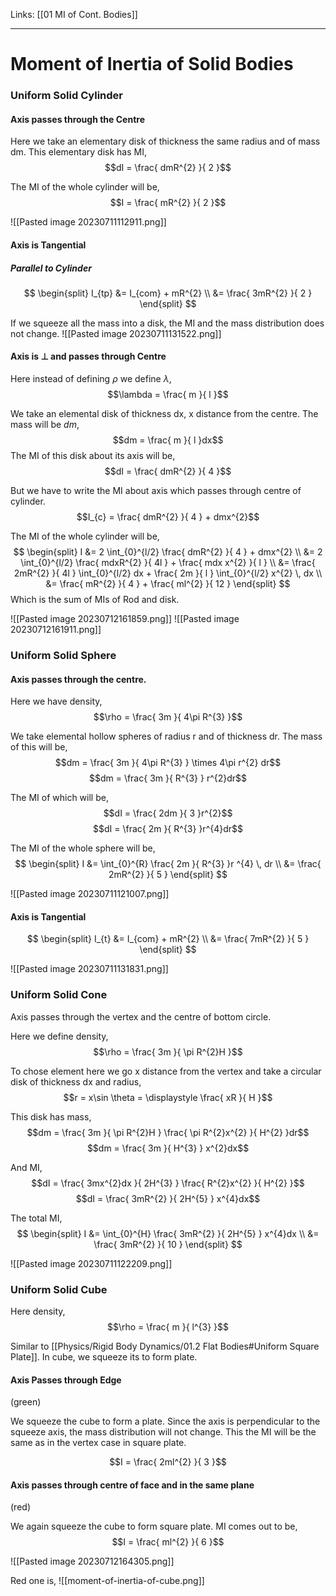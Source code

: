 Links: [[01 MI of Cont. Bodies]]
___
# Moment of Inertia of Solid Bodies
### Uniform Solid Cylinder 
#### Axis passes through the Centre

Here we take an elementary disk of thickness the same radius and of mass dm.
This elementary disk has MI,
$$dI = \frac{ dmR^{2} }{ 2 }$$

The MI of the whole cylinder will be,
$$I = \frac{ mR^{2} }{ 2 }$$

![[Pasted image 20230711112911.png]]

#### Axis is Tangential 
##### Parallel to Cylinder 
$$
\begin{split}
I_{tp} &= I_{com} + mR^{2} \\
&= \frac{ 3mR^{2} }{ 2 }
\end{split}
$$

If we squeeze all the mass into a disk, the MI and the mass distribution does not change. 
![[Pasted image 20230711131522.png]]

#### Axis is $\perp$ and passes through Centre 
Here instead of defining $\rho$ we define $\lambda$,
$$\lambda = \frac{ m }{ l }$$

We take an elemental disk of thickness dx, x distance from the centre. The mass will be $dm$,
$$dm = \frac{ m }{ l }dx$$
The MI of this disk about its axis will be,
$$dI = \frac{ dmR^{2} }{ 4 }$$

But we have to write the MI about axis which passes through centre of cylinder.
$$I_{c} = \frac{ dmR^{2} }{ 4 } + dmx^{2}$$

The MI of the whole cylinder will be,
$$
\begin{split}
I &= 2 \int_{0}^{l/2} \frac{ dmR^{2} }{ 4 } + dmx^{2} \\
&= 2 \int_{0}^{l/2} \frac{ mdxR^{2} }{ 4l } + \frac{ mdx x^{2} }{ l } \\
&= \frac{ 2mR^{2} }{ 4l } \int_{0}^{l/2} dx + \frac{ 2m }{ l } \int_{0}^{l/2} x^{2} \, dx \\
&= \frac{ mR^{2} }{ 4 } + \frac{ ml^{2} }{ 12 }  
\end{split}
$$
Which is the sum of MIs of Rod and disk. 

![[Pasted image 20230712161859.png]]
![[Pasted image 20230712161911.png]]

### Uniform Solid Sphere 
#### Axis passes through the centre. 

Here we have density,
$$\rho = \frac{ 3m }{ 4\pi R^{3} }$$

We take elemental hollow spheres of radius r and of thickness dr. The mass of this will be,
$$dm = \frac{ 3m }{ 4\pi R^{3} } \times 4\pi r^{2} dr$$
$$dm = \frac{ 3m }{ R^{3} } r^{2}dr$$

The MI of which will be,
$$dI = \frac{ 2dm }{ 3 }r^{2}$$
$$dI = \frac{ 2m }{ R^{3} }r^{4}dr$$

The MI of the whole sphere will be,
$$
\begin{split}
I &= \int_{0}^{R} \frac{ 2m }{ R^{3} }r ^{4} \, dr \\
&= \frac{ 2mR^{2} }{ 5 } 
\end{split}
$$

![[Pasted image 20230711121007.png]]

#### Axis is Tangential 
$$
\begin{split}
I_{t} &= I_{com} + mR^{2} \\
&= \frac{ 7mR^{2} }{ 5 }
\end{split}
$$

![[Pasted image 20230711131831.png]]

### Uniform Solid Cone
Axis passes through the vertex and the centre of bottom circle. 

Here we define density,
$$\rho = \frac{ 3m }{ \pi R^{2}H }$$

To chose element here we go x distance from the vertex and take a circular disk of thickness dx and radius,
$$r = x\sin \theta = \displaystyle \frac{ xR }{ H }$$

This disk has mass,
$$dm = \frac{ 3m }{ \pi R^{2}H } \frac{ \pi R^{2}x^{2} }{ H^{2} }dr$$
$$dm = \frac{ 3m }{ H^{3} } x^{2}dx$$

And MI,
$$dI = \frac{ 3mx^{2}dx }{ 2H^{3} } \frac{ R^{2}x^{2} }{ H^{2} }$$
$$dI = \frac{ 3mR^{2} }{ 2H^{5} } x^{4}dx$$

The total MI,
$$
\begin{split}
I &= \int_{0}^{H} \frac{ 3mR^{2} }{ 2H^{5} } x^{4}dx \\
&= \frac{ 3mR^{2} }{ 10 }
\end{split}
$$

![[Pasted image 20230711122209.png]]

### Uniform Solid Cube
Here density,
$$\rho = \frac{ m }{ l^{3} }$$

Similar to [[Physics/Rigid Body Dynamics/01.2 Flat Bodies#Uniform Square Plate]]. In cube, we squeeze its to form plate.

#### Axis Passes through Edge
(green)

We squeeze the cube to form a plate. Since the axis is perpendicular to the squeeze axis, the mass distribution will not change. This the MI will be the same as in the vertex case in square plate.

$$I = \frac{ 2ml^{2} }{ 3 }$$

#### Axis passes through centre of face and in the same plane 
(red)

We again squeeze the cube to form square plate. 
MI comes out to be,
$$I = \frac{ ml^{2} }{ 6 }$$

![[Pasted image 20230712164305.png]]

Red one is,
![[moment-of-inertia-of-cube.png]]
